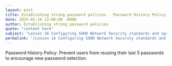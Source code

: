 ```yaml
---
layout: post
title: Establishing strong password policies - Password History Policy
date: 2025-01-10 12:00:00 -0000
author: Establishing strong password policies
quote: "content here"
subject: "Lesson 16 Configuring SOHO Network Security standards and specifications"
permalink: "/Lesson 16 Configuring SOHO Network Security standards and specifications/Establishing strong password policies/Establishing strong password policies - Password History Policy"
---
```


Password History Policy: Prevent users from reusing their last 5 passwords to encourage new password selection.
